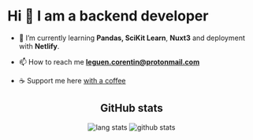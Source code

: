 <h1 align="text-center">Hi 👋 I am a backend developer</h1>

- 🌱 I’m currently learning **Pandas, SciKit Learn**, **Nuxt3** and deployment with **Netlify**.

- 📫 How to reach me **leguen.corentin@protonmail.com**

- ☕ Support me here [with a coffee](https://www.buymeacoffee.com/CorentinLeGuen)

<h2 align="center">GitHub stats</h2>
<p align="center">
<img src="https://github-readme-stats.vercel.app/api/top-langs?username=CorentinLeGuen&show_icons=true&locale=en&show_icons=true&theme=dark" alt="lang stats">
<img src="https://github-readme-stats.vercel.app/api?username=CorentinLeGuen&show_icons=true&locale=en&show_icons=true&theme=dark&hide=contribs" alt="github stats">
</p>

